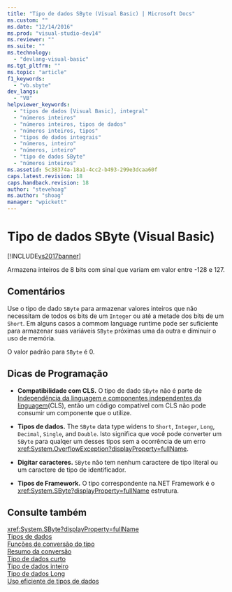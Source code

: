 ```yaml
---
title: "Tipo de dados SByte (Visual Basic) | Microsoft Docs"
ms.custom: ""
ms.date: "12/14/2016"
ms.prod: "visual-studio-dev14"
ms.reviewer: ""
ms.suite: ""
ms.technology: 
  - "devlang-visual-basic"
ms.tgt_pltfrm: ""
ms.topic: "article"
f1_keywords: 
  - "vb.sbyte"
dev_langs: 
  - "VB"
helpviewer_keywords: 
  - "tipos de dados [Visual Basic], integral"
  - "números inteiros"
  - "números inteiros, tipos de dados"
  - "números inteiros, tipos"
  - "tipos de dados integrais"
  - "números, inteiro"
  - "números, inteiro"
  - "tipo de dados SByte"
  - "números inteiros"
ms.assetid: 5c38374a-18a1-4cc2-b493-299e3dcaa60f
caps.latest.revision: 18
caps.handback.revision: 18
author: "stevehoag"
ms.author: "shoag"
manager: "wpickett"
---
```

# Tipo de dados SByte (Visual Basic)
[!INCLUDE[vs2017banner](../../../csharp/includes/vs2017banner.md)]

Armazena inteiros de 8 bits com sinal que variam em valor entre \-128 e 127.  
  
## Comentários  
 Use o tipo de dado `SByte` para armazenar valores inteiros que não necessitam de todos os bits de um `Integer` ou até a metade dos bits de um `Short`.  Em alguns casos a commom language runtime pode ser suficiente para armazenar suas variáveis `SByte` próximas uma da outra e diminuir o uso de memória.  
  
 O valor padrão para `SByte` é 0.  
  
## Dicas de Programação  
  
-   **Compatibilidade com CLS.** O tipo de dado `SByte` não é parte de [Independência da linguagem e componentes independentes da linguagem](../Topic/Language%20Independence%20and%20Language-Independent%20Components.md)\(CLS\), então um código compatível com CLS não pode consumir um componente que o utilize.  
  
-   **Tipos de dados.** The `SByte` data type widens to `Short`, `Integer`, `Long`, `Decimal`, `Single`, and `Double`.  Isto significa que você pode converter um `SByte` para qualqer um desses tipos sem a ocorrência de um erro <xref:System.OverflowException?displayProperty=fullName>.  
  
-   **Digitar caracteres.** `SByte` não tem nenhum caractere de tipo literal ou um caractere de tipo de identificador.  
  
-   **Tipos de Framework.** O tipo correspondente na.NET Framework é o <xref:System.SByte?displayProperty=fullName> estrutura.  
  
## Consulte também  
 <xref:System.SByte?displayProperty=fullName>   
 [Tipos de dados](../../../visual-basic/language-reference/data-types/data-type-summary.md)   
 [Funções de conversão do tipo](../../../visual-basic/language-reference/functions/type-conversion-functions.md)   
 [Resumo da conversão](../../../visual-basic/language-reference/keywords/conversion-summary.md)   
 [Tipo de dados curto](../../../visual-basic/language-reference/data-types/short-data-type.md)   
 [Tipo de dados inteiro](../../../visual-basic/language-reference/data-types/integer-data-type.md)   
 [Tipo de dados Long](../../../visual-basic/language-reference/data-types/long-data-type.md)   
 [Uso eficiente de tipos de dados](../../../visual-basic/programming-guide/language-features/data-types/efficient-use-of-data-types.md)